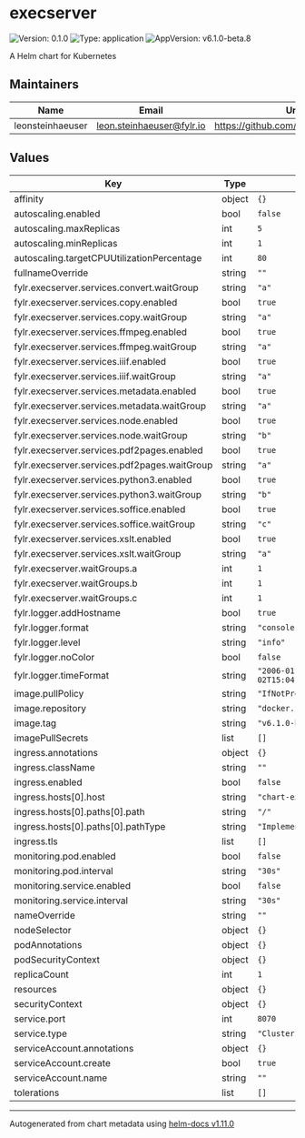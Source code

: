 # execserver

![Version: 0.1.0](https://img.shields.io/badge/Version-0.1.0-informational?style=flat-square) ![Type: application](https://img.shields.io/badge/Type-application-informational?style=flat-square) ![AppVersion: v6.1.0-beta.8](https://img.shields.io/badge/AppVersion-v6.1.0--beta.8-informational?style=flat-square)

A Helm chart for Kubernetes

## Maintainers

| Name | Email | Url |
| ---- | ------ | --- |
| leonsteinhaeuser | <leon.steinhaeuser@fylr.io> | <https://github.com/leonsteinhaeuser> |

## Values

| Key | Type | Default | Description |
|-----|------|---------|-------------|
| affinity | object | `{}` |  |
| autoscaling.enabled | bool | `false` |  |
| autoscaling.maxReplicas | int | `5` |  |
| autoscaling.minReplicas | int | `1` |  |
| autoscaling.targetCPUUtilizationPercentage | int | `80` |  |
| fullnameOverride | string | `""` |  |
| fylr.execserver.services.convert.waitGroup | string | `"a"` |  |
| fylr.execserver.services.copy.enabled | bool | `true` |  |
| fylr.execserver.services.copy.waitGroup | string | `"a"` |  |
| fylr.execserver.services.ffmpeg.enabled | bool | `true` |  |
| fylr.execserver.services.ffmpeg.waitGroup | string | `"a"` |  |
| fylr.execserver.services.iiif.enabled | bool | `true` |  |
| fylr.execserver.services.iiif.waitGroup | string | `"a"` |  |
| fylr.execserver.services.metadata.enabled | bool | `true` |  |
| fylr.execserver.services.metadata.waitGroup | string | `"a"` |  |
| fylr.execserver.services.node.enabled | bool | `true` |  |
| fylr.execserver.services.node.waitGroup | string | `"b"` |  |
| fylr.execserver.services.pdf2pages.enabled | bool | `true` |  |
| fylr.execserver.services.pdf2pages.waitGroup | string | `"a"` |  |
| fylr.execserver.services.python3.enabled | bool | `true` |  |
| fylr.execserver.services.python3.waitGroup | string | `"b"` |  |
| fylr.execserver.services.soffice.enabled | bool | `true` |  |
| fylr.execserver.services.soffice.waitGroup | string | `"c"` |  |
| fylr.execserver.services.xslt.enabled | bool | `true` |  |
| fylr.execserver.services.xslt.waitGroup | string | `"a"` |  |
| fylr.execserver.waitGroups.a | int | `1` |  |
| fylr.execserver.waitGroups.b | int | `1` |  |
| fylr.execserver.waitGroups.c | int | `1` |  |
| fylr.logger.addHostname | bool | `true` |  |
| fylr.logger.format | string | `"console"` |  |
| fylr.logger.level | string | `"info"` |  |
| fylr.logger.noColor | bool | `false` |  |
| fylr.logger.timeFormat | string | `"2006-01-02T15:04:05Z07:00"` |  |
| image.pullPolicy | string | `"IfNotPresent"` |  |
| image.repository | string | `"docker.fylr.io/fylr/fylr"` |  |
| image.tag | string | `"v6.1.0-beta.8"` |  |
| imagePullSecrets | list | `[]` |  |
| ingress.annotations | object | `{}` |  |
| ingress.className | string | `""` |  |
| ingress.enabled | bool | `false` |  |
| ingress.hosts[0].host | string | `"chart-example.local"` |  |
| ingress.hosts[0].paths[0].path | string | `"/"` |  |
| ingress.hosts[0].paths[0].pathType | string | `"ImplementationSpecific"` |  |
| ingress.tls | list | `[]` |  |
| monitoring.pod.enabled | bool | `false` |  |
| monitoring.pod.interval | string | `"30s"` |  |
| monitoring.service.enabled | bool | `false` |  |
| monitoring.service.interval | string | `"30s"` |  |
| nameOverride | string | `""` |  |
| nodeSelector | object | `{}` |  |
| podAnnotations | object | `{}` |  |
| podSecurityContext | object | `{}` |  |
| replicaCount | int | `1` |  |
| resources | object | `{}` |  |
| securityContext | object | `{}` |  |
| service.port | int | `8070` |  |
| service.type | string | `"ClusterIP"` |  |
| serviceAccount.annotations | object | `{}` |  |
| serviceAccount.create | bool | `true` |  |
| serviceAccount.name | string | `""` |  |
| tolerations | list | `[]` |  |

----------------------------------------------
Autogenerated from chart metadata using [helm-docs v1.11.0](https://github.com/norwoodj/helm-docs/releases/v1.11.0)
